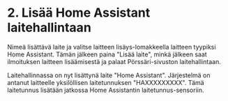 # 2. Lisää Home Assistant laitehallintaan

Nimeä lisättävä laite ja valitse laitteen lisäys-lomakkeella laitteen tyypiksi Home Assistant. Tämän jälkeen paina "Lisää laite", minkä jälkeen saat ilmoituksen laitteen lisäämisestä ja palaat Pörssäri-sivuston laitehallintaan.

Laitehallinnassa on nyt lisättynä laite "Home Assistant". Järjestelmä on antanut laitteelle yksilöllisen laitetunnuksen "HAXXXXXXXXX". Tämä laitetunnus lisätään jatkossa Home Assistantin laitetunnus-sensoriin.
